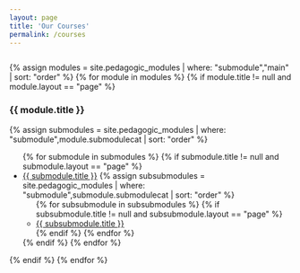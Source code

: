 ```yaml
---
layout: page
title: 'Our Courses'
permalink: /courses
---
```


<div class="info" style="margin-top: 2em">
    <div class="goal mx-5">
        <div class="mCourses">
            <div class="row">
                {% assign modules = site.pedagogic_modules | where: "submodule","main" | sort: "order" %}
                {% for module in modules %}
                {% if module.title != null and module.layout == "page" %}
                <div class="courseBox col-6 px-6" style="margin-bottom: 1em">
                    <div class="ui tab segment active">
                        <div class="modules">
                            <h3>{{ module.title }}</h3>
                            {% assign submodules = site.pedagogic_modules | where: "submodule",module.submodulecat |
                            sort: "order" %}
                            <ul>
                                {% for submodule in submodules %}
                                {% if submodule.title != null and submodule.layout == "page" %}
                                <li>
                                    <a href="{{ site.baseurl }}{{ submodule.url }}">{{ submodule.title }}</a>
                                    {% assign subsubmodules = site.pedagogic_modules | where:
                                    "submodule",submodule.submodulecat | sort: "order" %}
                                    <ul>
                                        {% for subsubmodule in subsubmodules %}
                                        {% if subsubmodule.title != null and subsubmodule.layout == "page" %}
                                        <li>
                                            <a href="{{ site.baseurl }}{{ subsubmodule.url }}">
                                                {{ subsubmodule.title }}</a>
                                        </li>
                                        {% endif %}
                                        {% endfor %}
                                    </ul>
                                </li>
                                {% endif %}
                                {% endfor %}
                            </ul>
                        </div>
                    </div>
                </div>
                {% endif %}
                {% endfor %}
            </div>
        </div>
    </div>
</div>